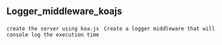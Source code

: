 ## Logger_middleware_koajs

`create the server using koa.js`
` Create a logger middleware that will console log the execution time`
